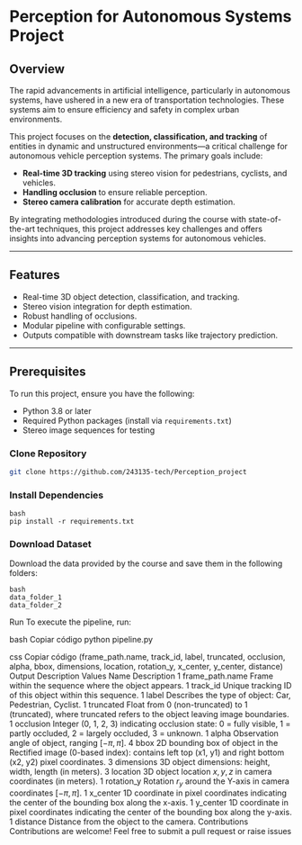 # Perception for Autonomous Systems Project

## Overview
The rapid advancements in artificial intelligence, particularly in autonomous systems, have ushered in a new era of transportation technologies. These systems aim to ensure efficiency and safety in complex urban environments.

This project focuses on the **detection, classification, and tracking** of entities in dynamic and unstructured environments—a critical challenge for autonomous vehicle perception systems. The primary goals include:
- **Real-time 3D tracking** using stereo vision for pedestrians, cyclists, and vehicles.
- **Handling occlusion** to ensure reliable perception.
- **Stereo camera calibration** for accurate depth estimation.

By integrating methodologies introduced during the course with state-of-the-art techniques, this project addresses key challenges and offers insights into advancing perception systems for autonomous vehicles.

---

## Features
- Real-time 3D object detection, classification, and tracking.
- Stereo vision integration for depth estimation.
- Robust handling of occlusions.
- Modular pipeline with configurable settings.
- Outputs compatible with downstream tasks like trajectory prediction.

---

## Prerequisites
To run this project, ensure you have the following:
- Python 3.8 or later
- Required Python packages (install via `requirements.txt`)
- Stereo image sequences for testing

### Clone Repository
```bash
git clone https://github.com/243135-tech/Perception_project
```
### Install Dependencies
```
bash
pip install -r requirements.txt
```
### Download Dataset
Download the data provided by the course and save them in the following folders:
```
bash
data_folder_1
data_folder_2
```
Run
To execute the pipeline, run:

bash
Copiar código
python pipeline.py

css
Copiar código
(frame_path.name, track_id, label, truncated, occlusion, alpha, bbox, dimensions, location, rotation_y, x_center, y_center, distance)
Output Description
Values	Name	Description
1	frame_path.name	Frame within the sequence where the object appears.
1	track_id	Unique tracking ID of this object within this sequence.
1	label	Describes the type of object: Car, Pedestrian, Cyclist.
1	truncated	Float from 0 (non-truncated) to 1 (truncated), where truncated refers to the object leaving image boundaries.
1	occlusion	Integer (0, 1, 2, 3) indicating occlusion state: 0 = fully visible, 1 = partly occluded, 2 = largely occluded, 3 = unknown.
1	alpha	Observation angle of object, ranging $[-\pi, \pi]$.
4	bbox	2D bounding box of object in the Rectified image (0-based index): contains left top (x1, y1) and right bottom (x2, y2) pixel coordinates.
3	dimensions	3D object dimensions: height, width, length (in meters).
3	location	3D object location $x, y, z$ in camera coordinates (in meters).
1	rotation_y	Rotation $r_y$ around the Y-axis in camera coordinates $[-\pi, \pi]$.
1	x_center	1D coordinate in pixel coordinates indicating the center of the bounding box along the x-axis.
1	y_center	1D coordinate in pixel coordinates indicating the center of the bounding box along the y-axis.
1	distance	Distance from the object to the camera.
Contributions
Contributions are welcome! Feel free to submit a pull request or raise issues

